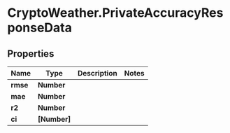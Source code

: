 # CryptoWeather.PrivateAccuracyResponseData

## Properties
Name | Type | Description | Notes
------------ | ------------- | ------------- | -------------
**rmse** | **Number** |  | 
**mae** | **Number** |  | 
**r2** | **Number** |  | 
**ci** | **[Number]** |  | 


